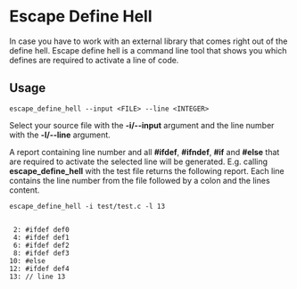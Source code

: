 # Escape Define Hell

In case you have to work with an external library that comes right out of the
define hell.  Escape define hell is a command line tool that shows you which
defines are required to activate a line of code.

## Usage


    escape_define_hell --input <FILE> --line <INTEGER>


Select your source file with the **-i/--input** argument and the line number with
the **-l/--line** argument.

A report containing line number and all  **#ifdef**, **#ifndef**, **#if** and
**#else** that are required to activate the selected line will be generated.
E.g. calling **escape_define_hell** with the test file returns the following
report.  Each line contains the line number from the file followed by a colon
and the lines content.


    escape_define_hell -i test/test.c -l 13


     2: #ifdef def0
     4: #ifdef def1
     6: #ifdef def2
     8: #ifdef def3
    10: #else
    12: #ifdef def4
    13: // line 13



